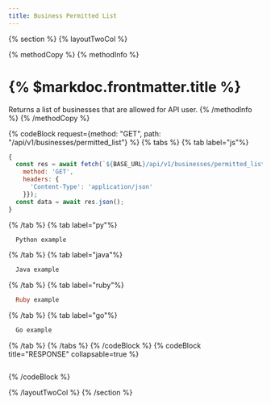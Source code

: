 ```yaml
---
title: Business Permitted List
---
```

{% section %}
{% layoutTwoCol %}

{% methodCopy %}
{% methodInfo %}
  # {% $markdoc.frontmatter.title %}
  Returns a list of businesses that are allowed for API user.
{% /methodInfo %}
{% /methodCopy %}

{% codeBlock request={method: "GET", path: "/api/v1/businesses/permitted_list"} %}
{% tabs %}
  {% tab label="js"%}
  ```js
  {
    const res = await fetch(`${BASE_URL}/api/v1/businesses/permitted_list`, {
      method: 'GET',
      headers: {
        'Content-Type': 'application/json'
      }});
    const data = await res.json();
  }
  ```
  {% /tab %}
  {% tab label="py"%}
  ```py
    Python example
  ```
  {% /tab %}
  {% tab label="java"%}
  ```java
    Java example
  ```
  {% /tab %}
  {% tab label="ruby"%}
  ```ruby
    Ruby example
  ```
  {% /tab %}
  {% tab label="go"%}
  ```go
    Go example
  ```
  {% /tab %}
{% /tabs %}
{% /codeBlock %}
{% codeBlock title="RESPONSE" collapsable=true %}
  ```json
  ```
{% /codeBlock %}

{% /layoutTwoCol %}
{% /section %}

